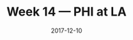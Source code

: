 ---
layout: game
title: Week 14 — PHI at LA
season: 2017
game_id: 2017_14_PHI_LA
week: 14
date: 2017-12-10
home_team: LA
away_team: PHI
final_home: 35
final_away: 43
pbp_url: /assets/data/pbp/2017/2017_14_PHI_LA.csv.gz
---